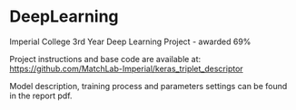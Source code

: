 # DeepLearning
Imperial College 3rd Year Deep Learning Project - awarded 69%

Project instructions and base code are available at:
https://github.com/MatchLab-Imperial/keras_triplet_descriptor

Model description, training process and parameters settings can be found in the report pdf.
